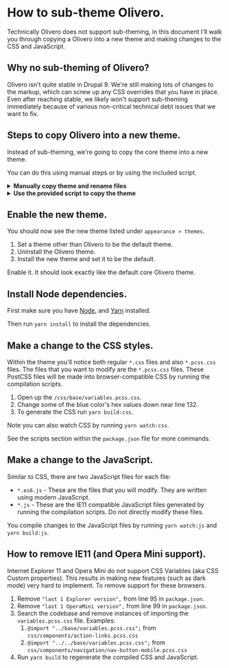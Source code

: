 # How to sub-theme Olivero.
Technically Olivero does not support sub-theming, in this document I'll walk you through copying a Olivero into a new theme and making changes to the CSS and JavaScript.

## Why no sub-theming of Olivero?
Olivero isn't quite stable in Drupal 9. We're still making lots of changes to the markup, which can screw up any CSS overrides that you have in place. Even after reaching stable, we likely won't support sub-theming immediately because of various non-critical technical debt issues that we want to fix.

## Steps to copy Olivero into a new theme.
Instead of sub-theming, we're going to copy the core theme into a new theme.

You can do this using manual steps or by using the included script.

<details>
 <summary><strong>Manually copy theme and rename files</strong></summary>

   ### Copy the theme directory.

   1. Copy the `/core/themes/olivero` directory into the `/themes/` directory.
   2. Rename the files in the new theme.
      1. Change the directory name from `olivero` to the new theme name (in these example, we'll use `coco`). So rename the `olivero` directory to `coco` (Coco is my dogs name).
      2. Rename the `olivero.info.yml` file to `coco.info.yml`
      3. Rename `olivero.breakpoints.yml` file to `coco.breakpoints.yml`
      4. Rename `olivero.libraries.yml` file to `coco.libraries.yml`
      5. Rename `olivero.theme` file to `coco.theme`
      6. Rename all of the `olivero` config within the theme's `config` directory to `coco`. For example, rename `block.block.olivero_account_menu.yml` to `block.block.coco_account_menu.yml`. There are a number of files in there to rename.
      7. Rename `/src/OliveroPreRender.php` to `/src/CocoPreRender.php`.
   3. Do a global search and replace for the name. When you search and replace, be case-sensitive
      1. Search and replace `Olivero` with `Coco`.
      2. Search and replace `olivero` with `coco`.


   ### Copy the CSS and JavaScript compilation scripts.
   Copy all of the files this repository into the new theme. These scripts will enable you to make change in the source files and have them compile down to regular CSS and JS.

   The most important files are:

   * `package.json` file
   * `yarn.lock` file
   * `scripts/` directory - this contains the CSS and JS compilation scripts.

</details>

<details>
 <summary><strong>Use the provided script to copy the theme</strong></summary>

### Run the provided scripts from within the `/themes` directory.

1. Copy this repository into the Drupal's `/themes/` directory.
2. Rename this directory into the your themes name.
3. Use the terminal to `cd` into the theme's directory.
4. run `sh ./build.sh` to start the process to generate the theme.
5. Enter the name of the theme when prompted (example: `Mytheme`).
 </details>

## Enable the new theme.
You should now see the new theme listed under `appearance > themes`.
1. Set a theme other than Olivero to be the default theme.
2. Uninstall the Olivero theme.
3. Install the new theme and set it to be the default.

Enable it. It should look exactly like the default core Olivero theme.

## Install Node dependencies.
First make sure you have [Node](https://nodejs.org/en/download/), and [Yarn](https://classic.yarnpkg.com/en/docs/install/) installed.

Then run `yarn install` to install the dependencies.

## Make a change to the CSS styles.
Within the theme you'll notice both regular `*.css` files and also `*.pcss.css` files. The files that you want to modify are the `*.pcss.css` files. These PostCSS files will be made into browser-compatible CSS by running the compilation scripts.

1. Open up the `/css/base/variables.pcss.css`.
2. Change some of the blue color's hex values down near line 132.
3. To generate the CSS run `yarn build:css`.

Note you can also watch CSS by running `yarn watch:css`.

See the scripts section within the `package.json` file for more commands.

## Make a change to the JavaScript.
Similar to CSS, there are two JavaScript files for each file:

* `*.es6.js` - These are the files that you will modify. They are written using modern JavaScript.
* `*.js` - These are the IE11 compatible JavaScript files generated by running the compilation scripts. Do not directly modify these files.

You compile changes to the JavaScript files by running `yarn watch:js` and `yarn build:js`.

## How to remove IE11 (and Opera Mini support).
Internet Explorer 11 and Opera Mini do not support CSS Variables (aka CSS Custom properties). This results in making new features (such as dark mode) very hard to implement. To remove support for these browsers.

1. Remove `"last 1 Explorer version",` from line 95 in `package.json`.
2. Remove `"last 1 OperaMini version",` from line 99 in `package.json`.
3. Search the codebase and remove instances of importing the `variables.pcss.css` file. Examples:
   1. `@import "../base/variables.pcss.css";` from `css/components/action-links.pcss.css`
   2. `@import "../../base/variables.pcss.css";` from `css/components/navigation/nav-button-mobile.pcss.css`
4. Run `yarn build` to regenerate the compiled CSS and JavaScript.
